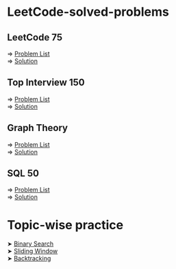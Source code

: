 # LeetCode-solved-problems

## LeetCode 75
  => [Problem List](https://leetcode.com/studyplan/leetcode-75/)\
  => [Solution](https://github.com/ImtiajEmon/LeetCode-solved-problems/tree/main/LeetCode%2075)

## Top Interview 150
  => [Problem List](https://leetcode.com/studyplan/top-interview-150/)\
  => [Solution](https://github.com/ImtiajEmon/LeetCode-solved-problems/tree/main/Top%20Interview%20150)

## Graph Theory
  => [Problem List](https://leetcode.com/studyplan/graph-theory/)\
  => [Solution](https://github.com/ImtiajEmon/LeetCode-solved-problems/tree/main/Graph%20Theory)

## SQL 50
  => [Problem List](https://leetcode.com/studyplan/top-sql-50/)\
  => [Solution](https://github.com/ImtiajEmon/LeetCode-solved-problems/tree/main/SQL%2050)

  

# Topic-wise practice

  ➤ [Binary Search]()     
  ➤ [Sliding Window]()    
  ➤ [Backtracking](https://github.com/ImtiajEmon/LeetCode-solved-problems/tree/main/Backtracking) 
